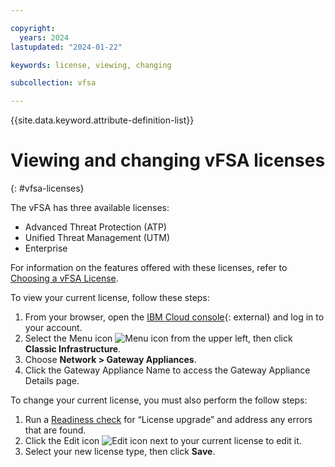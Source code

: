 ```yaml
---

copyright:
  years: 2024
lastupdated: "2024-01-22"

keywords: license, viewing, changing

subcollection: vfsa

---
```


{{site.data.keyword.attribute-definition-list}}

# Viewing and changing vFSA licenses
{: #vfsa-licenses}

The vFSA has three available licenses:

* Advanced Threat Protection (ATP)
* Unified Threat Management (UTM)
* Enterprise

For information on the features offered with these licenses, refer to [Choosing a vFSA License](/docs/vfsa?topic=vfsa-getting-started#choosing-license).

To view your current license, follow these steps:

1. From your browser, open the [IBM Cloud console](/login){: external} and log in to your account.
1. Select the Menu icon ![Menu icon](../../icons/icon_hamburger.svg) from the upper left, then click **Classic Infrastructure**.
1. Choose **Network > Gateway Appliances**.
1. Click the Gateway Appliance Name to access the Gateway Appliance Details page.

To change your current license, you must also perform the follow steps:

1. Run a [Readiness check](/docs/vfsa?topic=vfsa-vfsa-readiness) for “License upgrade” and address any errors that are found.
1. Click the Edit icon ![Edit icon](../../icons/edit-tagging.svg)  next to your current license to edit it.
1. Select your new license type, then click **Save**.
